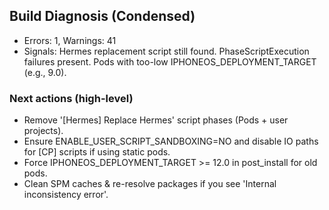 ## Build Diagnosis (Condensed)

- Errors: 1, Warnings: 41
- Signals: Hermes replacement script still found. PhaseScriptExecution failures present. Pods with too-low IPHONEOS_DEPLOYMENT_TARGET (e.g., 9.0).

### Next actions (high-level)
- Remove '[Hermes] Replace Hermes' script phases (Pods + user projects).
- Ensure ENABLE_USER_SCRIPT_SANDBOXING=NO and disable IO paths for [CP] scripts if using static pods.
- Force IPHONEOS_DEPLOYMENT_TARGET >= 12.0 in post_install for old pods.
- Clean SPM caches & re-resolve packages if you see 'Internal inconsistency error'.